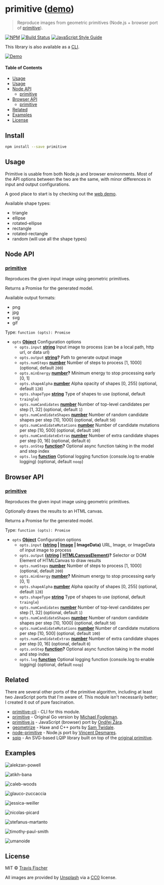 # primitive ([demo](https://transitive-bullshit.github.io/primitive-web/))

> Reproduce images from geometric primitives (Node.js + browser port of [primitive](https://github.com/fogleman/primitive)).

[![NPM](https://img.shields.io/npm/v/primitive.svg)](https://www.npmjs.com/package/primitive) [![Build Status](https://travis-ci.com/transitive-bullshit/primitive.svg?branch=master)](https://travis-ci.com/transitive-bullshit/primitive) [![JavaScript Style Guide](https://img.shields.io/badge/code_style-standard-brightgreen.svg)](https://standardjs.com)

This library is also available as a [CLI](https://github.com/transitive-bullshit/primitive-cli).

[![Demo](https://storage.googleapis.com/transitive-bullshit-primitive/artem-bali-578205-unsplash-triangle-500.gif)](https://transitive-bullshit.github.io/primitive-web/)

<!-- https://storage.googleapis.com/transitive-bullshit-primitive/artem-bali-578205-unsplash-triangle-500.png -->

#### Table of Contents

- [Usage](#usage)
- [Usage](#usage)
- [Node API](#node-api)
  * [primitive](#primitive)
- [Browser API](#browser-api)
  * [primitive](#primitive-1)
- [Related](#related)
- [Examples](#examples)
- [License](#license)

## Install

```bash
npm install --save primitive
```

## Usage

Primitive is usable from both Node.js and browser environments. Most of the API options between the two are the same, with minor differences in input and output configurations.

A good place to start is by checking out the [web demo](https://transitive-bullshit.github.io/primitive-web/).

Available shape types:

-   triangle
-   ellipse
-   rotated-ellipse
-   rectangle
-   rotated-rectangle
-   random (will use all the shape types)

## Node API

<!-- Generated by documentation.js. Update this documentation by updating the source code. -->

### [primitive](https://github.com/transitive-bullshit/primitive/blob/b242853b0f4634b85b788b8c4d81d4d480d7f617/index.js#L48-L98)

Reproduces the given input image using geometric primitives.

Returns a Promise for the generated model.

Available output formats:

-   png
-   jpg
-   svg
-   gif

Type: `function (opts): Promise`

-   `opts` **[Object](https://developer.mozilla.org/docs/Web/JavaScript/Reference/Global_Objects/Object)** Configuration options
    -   `opts.input` **[string](https://developer.mozilla.org/docs/Web/JavaScript/Reference/Global_Objects/String)** Input image to process (can be a local path, http url, or data url)
    -   `opts.output` **[string](https://developer.mozilla.org/docs/Web/JavaScript/Reference/Global_Objects/String)?** Path to generate output image
    -   `opts.numSteps` **[number](https://developer.mozilla.org/docs/Web/JavaScript/Reference/Global_Objects/Number)** Number of steps to process [1, 1000] \(optional, default `200`)
    -   `opts.minEnergy` **[number](https://developer.mozilla.org/docs/Web/JavaScript/Reference/Global_Objects/Number)?** Minimum energy to stop processing early [0, 1]
    -   `opts.shapeAlpha` **[number](https://developer.mozilla.org/docs/Web/JavaScript/Reference/Global_Objects/Number)** Alpha opacity of shapes [0, 255] \(optional, default `128`)
    -   `opts.shapeType` **[string](https://developer.mozilla.org/docs/Web/JavaScript/Reference/Global_Objects/String)** Type of shapes to use (optional, default `traingle`)
    -   `opts.numCandidates` **[number](https://developer.mozilla.org/docs/Web/JavaScript/Reference/Global_Objects/Number)** Number of top-level candidates per step [1, 32] \(optional, default `1`)
    -   `opts.numCandidateShapes` **[number](https://developer.mozilla.org/docs/Web/JavaScript/Reference/Global_Objects/Number)** Number of random candidate shapes per step [10, 1000] \(optional, default `50`)
    -   `opts.numCandidateMutations` **[number](https://developer.mozilla.org/docs/Web/JavaScript/Reference/Global_Objects/Number)** Number of candidate mutations per step [10, 500] \(optional, default `100`)
    -   `opts.numCandidateExtras` **[number](https://developer.mozilla.org/docs/Web/JavaScript/Reference/Global_Objects/Number)** Number of extra candidate shapes per step [0, 16] \(optional, default `0`)
    -   `opts.onStep` **[function](https://developer.mozilla.org/docs/Web/JavaScript/Reference/Statements/function)?** Optional async function taking in the model and step index
    -   `opts.log` **[function](https://developer.mozilla.org/docs/Web/JavaScript/Reference/Statements/function)** Optional logging function (console.log to enable logging) (optional, default `noop`)

## Browser API

<!-- Generated by documentation.js. Update this documentation by updating the source code. -->

### [primitive](https://github.com/transitive-bullshit/primitive/blob/b242853b0f4634b85b788b8c4d81d4d480d7f617/browser.js#L34-L83)

Reproduces the given input image using geometric primitives.

Optionally draws the results to an HTML canvas.

Returns a Promise for the generated model.

Type: `function (opts): Promise`

-   `opts` **[Object](https://developer.mozilla.org/docs/Web/JavaScript/Reference/Global_Objects/Object)** Configuration options
    -   `opts.input` **([string](https://developer.mozilla.org/docs/Web/JavaScript/Reference/Global_Objects/String) \| [Image](https://developer.mozilla.org/docs/Web/API/HTMLImageElement/Image) | ImageData)** URL, Image, or ImageData of input image to process
    -   `opts.output` **([string](https://developer.mozilla.org/docs/Web/JavaScript/Reference/Global_Objects/String) \| [HTMLCanvasElement](https://developer.mozilla.org/docs/Web/API/HTMLCanvasElement))?** Selector or DOM Element of HTMLCanvas to draw results
    -   `opts.numSteps` **[number](https://developer.mozilla.org/docs/Web/JavaScript/Reference/Global_Objects/Number)** Number of steps to process [1, 1000] (optional, default `200`)
    -   `opts.minEnergy` **[number](https://developer.mozilla.org/docs/Web/JavaScript/Reference/Global_Objects/Number)?** Minimum energy to stop processing early [0, 1]
    -   `opts.shapeAlpha` **[number](https://developer.mozilla.org/docs/Web/JavaScript/Reference/Global_Objects/Number)** Alpha opacity of shapes [0, 255] (optional, default `128`)
    -   `opts.shapeType` **[string](https://developer.mozilla.org/docs/Web/JavaScript/Reference/Global_Objects/String)** Type of shapes to use (optional, default `traingle`)
    -   `opts.numCandidates` **[number](https://developer.mozilla.org/docs/Web/JavaScript/Reference/Global_Objects/Number)** Number of top-level candidates per step [1, 32] (optional, default `1`)
    -   `opts.numCandidateShapes` **[number](https://developer.mozilla.org/docs/Web/JavaScript/Reference/Global_Objects/Number)** Number of random candidate shapes per step [10, 1000] (optional, default `50`)
    -   `opts.numCandidateMutations` **[number](https://developer.mozilla.org/docs/Web/JavaScript/Reference/Global_Objects/Number)** Number of candidate mutations per step [10, 500] (optional, default `100`)
    -   `opts.numCandidateExtras` **[number](https://developer.mozilla.org/docs/Web/JavaScript/Reference/Global_Objects/Number)** Number of extra candidate shapes per step [0, 16] (optional, default `0`)
    -   `opts.onStep` **[function](https://developer.mozilla.org/docs/Web/JavaScript/Reference/Statements/function)?** Optional async function taking in the model and step index
    -   `opts.log` **[function](https://developer.mozilla.org/docs/Web/JavaScript/Reference/Statements/function)** Optional logging function (console.log to enable logging) (optional, default `noop`)

## Related

There are several other ports of the primitive algorithm, including at least two JavaScript ports that I'm aware of. This module isn't necessarily better; I created it out of pure fascination.

-   [primitive-cli](https://github.com/transitive-bullshit/primitive-cli) - CLI for this module.
-   [primitive](https://github.com/fogleman/primitive) - Original Go version by [Michael Fogleman](https://www.michaelfogleman.com/).
-   [primitive.js](https://github.com/ondras/primitive.js) - JavaScript (browser) port by [Ondřej Žára](https://github.com/ondras).
-   [geometrize](http://www.geometrize.co.uk/) - Haxe and C++ ports by [Sam Twidale](https://samcodes.co.uk/).
-   [node-primitive](https://github.com/vincentdesmares/node-primitive) - Node.js port by [Vincent Desmares](https://github.com/vincentdesmares).
-   [sqip](https://github.com/technopagan/sqip) - An SVG-based LQIP library built on top of the [original primitive](https://github.com/fogleman/primitive).

## Examples

![alekzan-powell](https://storage.googleapis.com/transitive-bullshit-primitive/alekzan-powell-408990-unsplash-triangle-500.png "500 triangles")

![atikh-bana](https://storage.googleapis.com/transitive-bullshit-primitive/atikh-bana-125761-unsplash-rotated-ellipse-500.png "500 rotated ellipses")

![caleb-woods](https://storage.googleapis.com/transitive-bullshit-primitive/caleb-woods-248879-unsplash-triangle-500.png "500 triangles")

![glauco-zuccaccia](https://storage.googleapis.com/transitive-bullshit-primitive/glauco-zuccaccia-132831-unsplash-rotated-ellipse-500.png "500 rotated ellipses")

![jessica-weiller](https://storage.googleapis.com/transitive-bullshit-primitive/jessica-weiller-60884-unsplash-triangle-500.png "500 triangles")

![nicolas-picard](https://storage.googleapis.com/transitive-bullshit-primitive/nicolas-picard-450042-unsplash-random-500.png "500 random shapes")

![stefanus-martanto](https://storage.googleapis.com/transitive-bullshit-primitive/stefanus-martanto-setyo-husodo-14699-unsplash-random-500.png "500 random shapes")

![timothy-paul-smith](https://storage.googleapis.com/transitive-bullshit-primitive/timothy-paul-smith-405497-unsplash-rotated-rectangle-500.png "500 rectangles")

![umanoide](https://storage.googleapis.com/transitive-bullshit-primitive/umanoide-112489-unsplash-rotated-ellipse-500.png "500 ellipses")

## License

MIT © [Travis Fischer](https://github.com/transitive-bullshit)

All images are provided by [Unsplash](https://unsplash.com/) via a [CC0](https://creativecommons.org/publicdomain/zero/1.0/) license.
